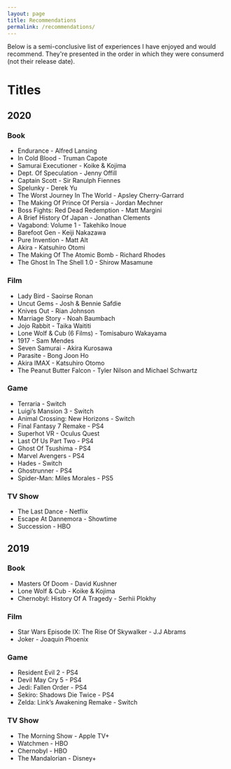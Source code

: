 ```yaml
---
layout: page
title: Recommendations
permalink: /recommendations/
---
```


Below is a semi-conclusive list of experiences I have enjoyed and would recommend. They're presented in the order in which they were consumerd (not their release date).

# Titles

## 2020
### Book
* Endurance - Alfred Lansing
* In Cold Blood - Truman Capote
* Samurai Executioner - Koike & Kojima
* Dept. Of Speculation - Jenny Offill
* Captain Scott - Sir Ranulph Fiennes
* Spelunky - Derek Yu
* The Worst Journey In The World - Apsley Cherry-Garrard
* The Making Of Prince Of Persia - Jordan Mechner
* Boss Fights: Red Dead Redemption - Matt Margini
* A Brief History Of Japan - Jonathan Clements
* Vagabond: Volume 1 - Takehiko Inoue
* Barefoot Gen - Keiji Nakazawa
* Pure Invention - Matt Alt
* Akira - Katsuhiro Otomi
* The Making Of The Atomic Bomb - Richard Rhodes
* The Ghost In The Shell 1.0 - Shirow Masamune

### Film
* Lady Bird - Saoirse Ronan
* Uncut Gems - Josh & Bennie Safdie
* Knives Out - Rian Johnson
* Marriage Story - Noah Baumbach
* Jojo Rabbit - Taika Waititi
* Lone Wolf & Cub (6 Films) - Tomisaburo Wakayama
* 1917 - Sam Mendes
* Seven Samurai - Akira Kurosawa
* Parasite - Bong Joon Ho
* Akira IMAX - Katsuhiro Otomo
* The Peanut Butter Falcon - Tyler Nilson and Michael Schwartz

### Game
* Terraria - Switch
* Luigi’s Mansion 3 - Switch
* Animal Crossing: New Horizons - Switch
* Final Fantasy 7 Remake - PS4
* Superhot VR - Oculus Quest
* Last Of Us Part Two - PS4
* Ghost Of Tsushima - PS4
* Marvel Avengers - PS4
* Hades - Switch
* Ghostrunner - PS4
* Spider-Man: Miles Morales - PS5

### TV Show
* The Last Dance - Netflix
* Escape At Dannemora - Showtime
* Succession - HBO

## 2019
### Book
* Masters Of Doom - David Kushner
* Lone Wolf & Cub - Koike & Kojima
* Chernobyl: History Of A Tragedy - Serhii Plokhy

### Film
* Star Wars Episode IX: The Rise Of Skywalker - J.J Abrams
* Joker - Joaquin Phoenix

### Game
* Resident Evil 2 - PS4
* Devil May Cry 5 - PS4
* Jedi: Fallen Order - PS4
* Sekiro: Shadows Die Twice - PS4
* Zelda: Link’s Awakening Remake - Switch

### TV Show
* The Morning Show - Apple TV+
* Watchmen - HBO
* Chernobyl - HBO
* The Mandalorian - Disney+